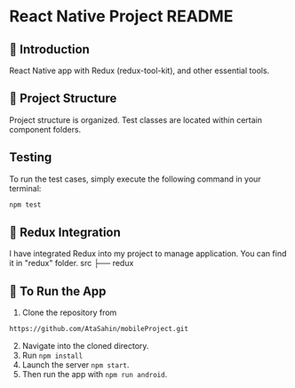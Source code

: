 # React Native Project README

## 🚀 Introduction
 React Native app with  Redux (redux-tool-kit), and other essential tools.

## 📂 Project Structure
Project structure is organized.
Test classes are located within certain component folders.

## Testing
To run the test cases, simply execute the following command in your terminal:

```bash
npm test
```

## 🔄  Redux Integration
I have integrated Redux into my project to manage application. You can find it in "redux" folder.
src
├── redux


## 🚀 To Run the App

1. Clone the repository from
```bash
https://github.com/AtaSahin/mobileProject.git
```
2. Navigate into the cloned directory.
3. Run `npm install` 
4. Launch the server `npm start`.
5. Then run the app with `npm run android`.
